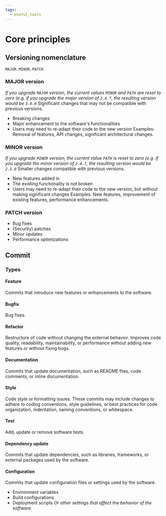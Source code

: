 ```yaml
---
tags:
  - Useful_tools
---
```

# Core principles
## Versioning nomenclature

```
MAJOR.MINOR.PATCH
```
### MAJOR version
_If you upgrade `MAJOR` version, the current values `MINOR` and `PATH` are reset to zero (e.g. if you upgrade the major version of `2.4.7`, the resulting version would be `3.0.0`_
Significant changes that may not be compatible with previous versions.
- Breaking changes
- Major enhancement to the software's functionalities
- Users may need to re-adapt their code to the new version
Examples:
Removal of features, API changes, significant architectural changes.
### MINOR version
_If you upgrade `MINOR` version, the current value `PATH` is reset to zero (e.g. if you upgrade the minor version of `2.4.7`, the resulting version would be `2.5.0`_
Smaller changes compatible with previous versions.
- New features added in
- The existing functionality is not broken
- Users may need to re-adapt their code to the new version, but without making significant changes
Examples:
New features, improvement of existing features, performance enhancements.
### PATCH version
- Bug fixes
- (Security) patches
- Minor updates
- Performance optimizations
## Commit
### Types
#### Feature
Commits that introduce new features or enhancements to the software.
#### Bugfix
Bug fixes.
#### Refactor
Restructure of code without changing the external behavior.
Improves code quality, readability, maintainability, or performance without adding new features or without fixing bugs.
#### Documentation
Commits that update documentation, such as README files, code comments, or inline documentation.
#### Style
Code style or formatting issues. These commits may include changes to adhere to coding conventions, style guidelines, or best practices for code organization, indentation, naming conventions, or whitespace.
#### Test
Add, update or remove software tests.
#### Dependency update
Commits that update dependencies, such as libraries, frameworks, or external packages used by the software.
#### Configuration
Commits that update configuration files or settings used by the software.
- Environment variables
- Build configurations
- Deployment scripts
_Or other settings that affect the behavior of the software._